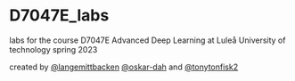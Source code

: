 # D7047E_labs
labs for the course D7047E Advanced Deep Learning at Luleå University of technology spring 2023

created by [@langemittbacken](github.com/langemittbacken) [@oskar-dah](github.com/oskar-dah) and [@tonytonfisk2](github.com/tonytonfisk2)
